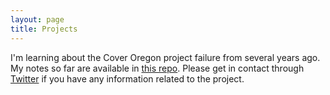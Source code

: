 ```yaml
---
layout: page
title: Projects
---
```


I'm learning about the Cover Oregon project failure from several years ago. My notes so far are available in [this repo](https://github.com/suite22/oregon-healthcare-website-retro). Please get in contact through [Twitter](https://twitter.com/suite22) if you have any information related to the project.